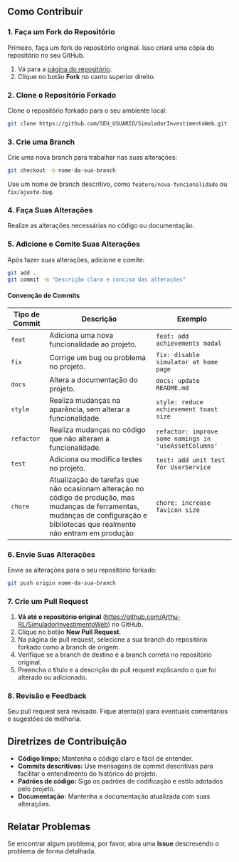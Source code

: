 ## Como Contribuir

### 1. Faça um Fork do Repositório

Primeiro, faça um fork do repositório original. Isso criará uma cópia do repositório no seu GitHub.

1. Vá para a [página do repositório](https://github.com/Arthu-RL/SimuladorInvestimentoWeb).
2. Clique no botão **Fork** no canto superior direito.

### 2. Clone o Repositório Forkado

Clone o repositório forkado para o seu ambiente local:

```bash
git clone https://github.com/SEU_USUARIO/SimuladorInvestimentoWeb.git
```

### 3. Crie uma Branch

Crie uma nova branch para trabalhar nas suas alterações:

```bash
git checkout -b nome-da-sua-branch
```

Use um nome de branch descritivo, como `feature/nova-funcionalidade` ou `fix/ajuste-bug`.

### 4. Faça Suas Alterações

Realize as alterações necessárias no código ou documentação.

### 5. Adicione e Comite Suas Alterações

Após fazer suas alterações, adicione e comite:

```bash
git add .
git commit -m "Descrição clara e concisa das alterações"
```

#### Convenção de Commits 

| Tipo de Commit |                             Descrição                                | Exemplo
| ---------------|----------------------------------------------------------------------|-----------
| `feat`         | Adiciona uma nova funcionalidade ao projeto.                         | `feat: add achievements modal`
| `fix`          | Corrige um bug ou problema no projeto.                               | `fix: disable simulator at home page`
| `docs`         | Altera a documentação do projeto.                                    | `docs: update README.md`
| `style`        | Realiza mudanças na aparência, sem alterar a funcionalidade.         | `style: reduce achievement toast size`
| `refactor`     | Realiza mudanças no código que não alteram a funcionalidade.         | `refactor: improve some namings in 'useAssetColumns'`
| `test`         | Adiciona ou modifica testes no projeto.                              | `test: add unit test for UserService`
| `chore`        | Atualização de tarefas que não ocasionam alteração no código de produção, mas mudanças de ferramentas, mudanças de configuração e bibliotecas que realmente não entram em produção                                        | `chore: increase favicon size`

### 6. Envie Suas Alterações

Envie as alterações para o seu repositório forkado:

```bash
git push origin nome-da-sua-branch
```

### 7. Crie um Pull Request

1. **Vá até o repositório original** (https://github.com/Arthu-RL/SimuladorInvestimentoWeb) no GitHub.
2. Clique no botão **New Pull Request**.
3. Na página de pull request, selecione a sua branch do repositório forkado como a branch de origem.
4. Verifique se a branch de destino é a branch correta no repositório original.
5. Preencha o título e a descrição do pull request explicando o que foi alterado ou adicionado.

### 8. Revisão e Feedback

Seu pull request será revisado. Fique atento(a) para eventuais comentários e sugestões de melhoria.

## Diretrizes de Contribuição

- **Código limpo:** Mantenha o código claro e fácil de entender.
- **Commits descritivos:** Use mensagens de commit descritivas para facilitar o entendimento do histórico do projeto.
- **Padrões de código:** Siga os padrões de codificação e estilo adotados pelo projeto.
- **Documentação:** Mantenha a documentação atualizada com suas alterações.

## Relatar Problemas

Se encontrar algum problema, por favor, abra uma **Issue** descrevendo o problema de forma detalhada.
